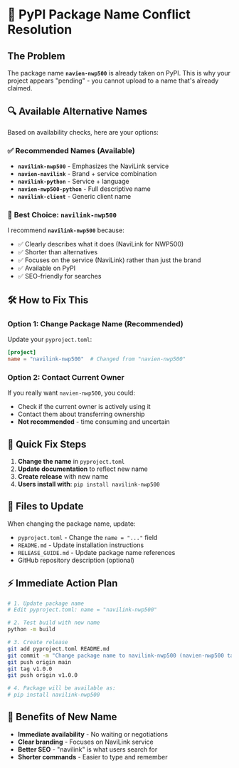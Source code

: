 # 🚨 PyPI Package Name Conflict Resolution

## The Problem

The package name **`navien-nwp500`** is already taken on PyPI. This is why your project appears "pending" - you cannot upload to a name that's already claimed.

## 🔍 Available Alternative Names

Based on availability checks, here are your options:

### ✅ **Recommended Names** (Available)
- **`navilink-nwp500`** - Emphasizes the NaviLink service
- **`navien-navilink`** - Brand + service combination  
- **`navilink-python`** - Service + language
- **`navien-nwp500-python`** - Full descriptive name
- **`navilink-client`** - Generic client name

### 🎯 **Best Choice: `navilink-nwp500`**

I recommend **`navilink-nwp500`** because:
- ✅ Clearly describes what it does (NaviLink for NWP500)
- ✅ Shorter than alternatives
- ✅ Focuses on the service (NaviLink) rather than just the brand
- ✅ Available on PyPI
- ✅ SEO-friendly for searches

## 🛠️ How to Fix This

### Option 1: Change Package Name (Recommended)

Update your `pyproject.toml`:

```toml
[project]
name = "navilink-nwp500"  # Changed from "navien-nwp500"
```

### Option 2: Contact Current Owner

If you really want `navien-nwp500`, you could:
- Check if the current owner is actively using it
- Contact them about transferring ownership
- **Not recommended** - time consuming and uncertain

## 🚀 Quick Fix Steps

1. **Change the name** in `pyproject.toml`
2. **Update documentation** to reflect new name
3. **Create release** with new name
4. **Users install with**: `pip install navilink-nwp500`

## 📝 Files to Update

When changing the package name, update:
- `pyproject.toml` - Change the `name = "..."` field
- `README.md` - Update installation instructions
- `RELEASE_GUIDE.md` - Update package name references
- GitHub repository description (optional)

## ⚡ Immediate Action Plan

```bash
# 1. Update package name
# Edit pyproject.toml: name = "navilink-nwp500"

# 2. Test build with new name
python -m build

# 3. Create release
git add pyproject.toml README.md
git commit -m "Change package name to navilink-nwp500 (navien-nwp500 taken)"
git push origin main
git tag v1.0.0
git push origin v1.0.0

# 4. Package will be available as:
# pip install navilink-nwp500
```

## 🎉 Benefits of New Name

- **Immediate availability** - No waiting or negotiations
- **Clear branding** - Focuses on NaviLink service
- **Better SEO** - "navilink" is what users search for
- **Shorter commands** - Easier to type and remember